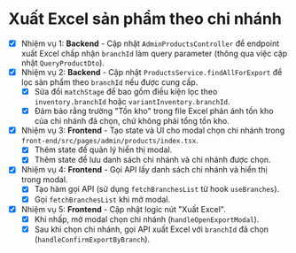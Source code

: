 # Xuất Excel sản phẩm theo chi nhánh

- [x] Nhiệm vụ 1: **Backend** - Cập nhật `AdminProductsController` để endpoint xuất Excel chấp nhận `branchId` làm query parameter (thông qua việc cập nhật `QueryProductDto`).
- [x] Nhiệm vụ 2: **Backend** - Cập nhật `ProductsService.findAllForExport` để lọc sản phẩm theo `branchId` nếu được cung cấp.
    - [x] Sửa đổi `matchStage` để bao gồm điều kiện lọc theo `inventory.branchId` hoặc `variantInventory.branchId`.
    - [x] Đảm bảo rằng trường "Tồn kho" trong file Excel phản ánh tồn kho của chi nhánh đã chọn, chứ không phải tổng tồn kho.
- [x] Nhiệm vụ 3: **Frontend** - Tạo state và UI cho modal chọn chi nhánh trong `front-end/src/pages/admin/products/index.tsx`.
    - [x] Thêm state để quản lý hiển thị modal.
    - [x] Thêm state để lưu danh sách chi nhánh và chi nhánh được chọn.
- [x] Nhiệm vụ 4: **Frontend** - Gọi API lấy danh sách chi nhánh và hiển thị trong modal.
    - [x] Tạo hàm gọi API (sử dụng `fetchBranchesList` từ hook `useBranches`).
    - [x] Gọi `fetchBranchesList` khi mở modal.
- [x] Nhiệm vụ 5: **Frontend** - Cập nhật logic nút "Xuất Excel".
    - [x] Khi nhấp, mở modal chọn chi nhánh (`handleOpenExportModal`).
    - [x] Sau khi chọn chi nhánh, gọi API xuất Excel với `branchId` đã chọn (`handleConfirmExportByBranch`).
